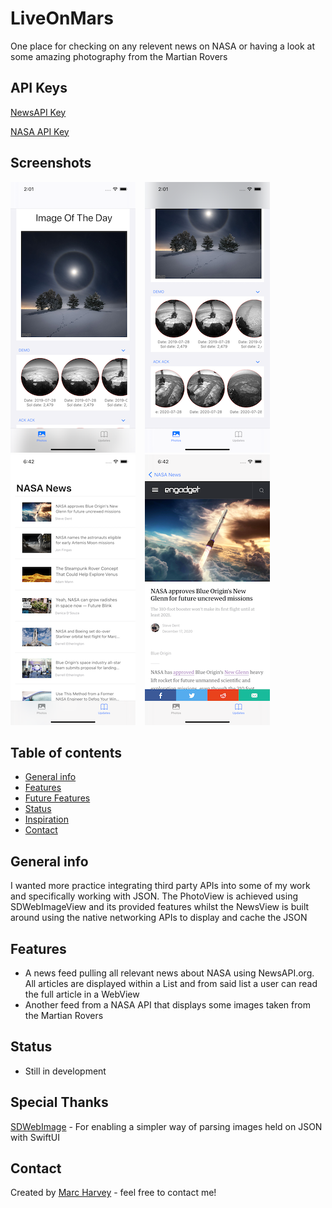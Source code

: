 # LiveOnMars
One place for checking on any relevent news on NASA or having a look at some amazing photography from the Martian Rovers

## API Keys
<a href="https://newsapi.org">NewsAPI Key</a> <p>
<a href="https://api.nasa.gov">NASA API Key</a>

## Screenshots
![Screenshots](PhotoNew.png) &ensp;
![Screenshots](PhotoNew1.png) &ensp;
![Screenshots](NewsMain.png) &ensp;
![Screenshots](WebView.png) &ensp;

## Table of contents
* [General info](#general-info)
* [Features](#features)
* [Future Features](#FutureFeatures)
* [Status](#status)
* [Inspiration](#inspiration)
* [Contact](#contact)

## General info
I wanted more practice integrating third party APIs into some of my work and specifically working with JSON. The PhotoView is achieved using SDWebImageView and its provided features whilst the NewsView is built around using the native networking APIs to display and cache the JSON

## Features
* A news feed pulling all relevant news about NASA using NewsAPI.org. All articles are displayed within a List and from said list a user can read the full article in a WebView
* Another feed from a NASA API that displays some images taken from the Martian Rovers


## Status
* Still in development

## Special Thanks
<a href="https://github.com/SDWebImage/SDWebImageSwiftUI">SDWebImage</a> - For enabling a simpler way of parsing images held on JSON with SwiftUI

## Contact
Created by [Marc Harvey](https://www.linkedin.com/in/marc-harvey-lru/) - feel free to contact me!
